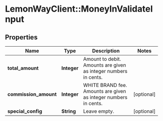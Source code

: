 # LemonWayClient::MoneyInValidateInput

## Properties
Name | Type | Description | Notes
------------ | ------------- | ------------- | -------------
**total_amount** | **Integer** | Amount to debit.  Amounts are given as integer numbers in cents. | 
**commission_amount** | **Integer** | WHITE BRAND fee.  Amounts are given as integer numbers in cents. | [optional] 
**special_config** | **String** | Leave empty. | [optional] 


